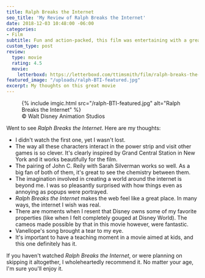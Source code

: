 ```yaml
---
title: Ralph Breaks the Internet
seo_title: 'My Review of Ralph Breaks the Internet'
date: 2018-12-03 10:48:00 -06:00
categories:
- Film
subtitle: Fun and action-packed, this film was entertaining with a great moral
custom_type: post
review:
  type: movie
  rating: 4.5
  movie:
    letterboxd: https://letterboxd.com/ttimsmith/film/ralph-breaks-the-internet/
featured_image: "/uploads/ralph-BTI-featured.jpg"
excerpt: My thoughts on this great movie
---
```


<figure class="extendout">
  {% include imgic.html src="/ralph-BTI-featured.jpg" alt="Ralph Breaks the Internet" %}
  <figcaption><span class="image__copyright">© Walt Disney Animation Studios</span></figcaption>
</figure>

Went to see _Ralph Breaks the Internet_. Here are my thoughts:

- I didn't watch the first one, yet I wasn't lost.
- The way all these characters interact in the power strip and visit other games is so clever. It's clearly inspired by Grand Central Station in New York and it works beautifully for the film.
- The pairing of John C. Reily with Sarah Silverman works so well. As a big fan of both of them, it's great to see the chemistry between them.
- The imagination involved in creating a world around the internet is beyond me. I was so pleasantly surprised with how things even as annoying as popups were portrayed.
- _Ralph Breaks the Internet_ makes the web feel like a great place. In many ways, the internet I wish was real.
- There are moments when I resent that Disney owns some of my favorite properties (like when I felt completely gouged at Disney World). The cameos made possible by that in this movie however, were fantastic.
- Vanellope's song brought a tear to my eye.
- It's important to have a teaching moment in a movie aimed at kids, and this one definitely has it.

If you haven't watched _Ralph Breaks the Internet_, or were planning on skipping it altogether, I wholeheartedly recommend it. No matter your age, I'm sure you'll enjoy it.
